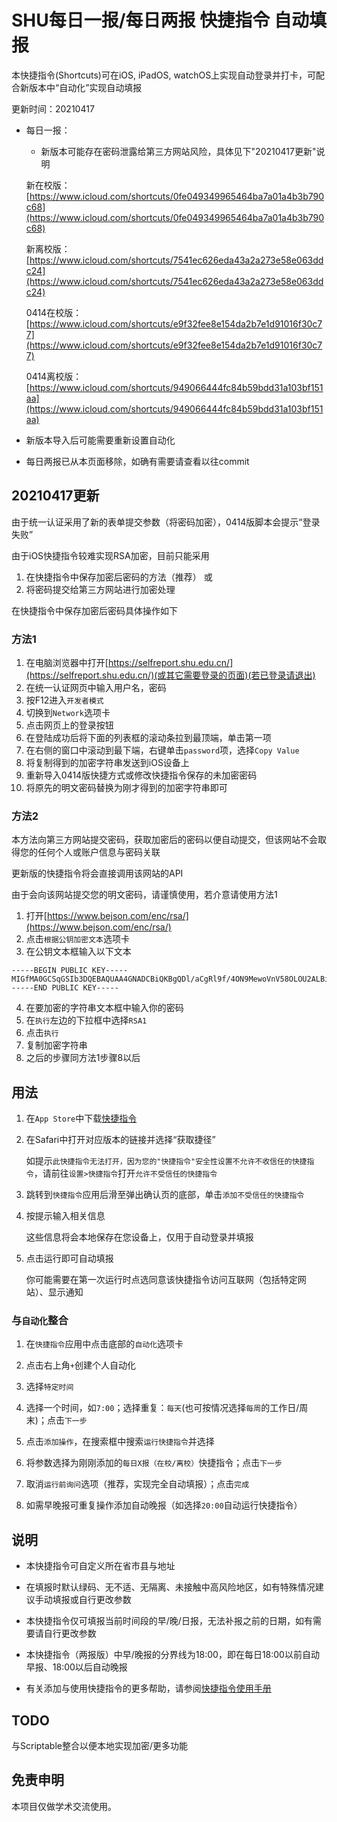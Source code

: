 # SHU每日一报/每日两报 快捷指令 自动填报

本快捷指令(Shortcuts)可在iOS, iPadOS, watchOS上实现自动登录并打卡，可配合新版本中“自动化”实现自动填报

更新时间：20210417

 - 每日一报：
    
     - 新版本可能存在密码泄露给第三方网站风险，具体见下"20210417更新"说明

    新在校版：[https://www.icloud.com/shortcuts/0fe049349965464ba7a01a4b3b790c68](https://www.icloud.com/shortcuts/0fe049349965464ba7a01a4b3b790c68)

    新离校版：[https://www.icloud.com/shortcuts/7541ec626eda43a2a273e58e063ddc24](https://www.icloud.com/shortcuts/7541ec626eda43a2a273e58e063ddc24)

    0414在校版：[https://www.icloud.com/shortcuts/e9f32fee8e154da2b7e1d91016f30c77](https://www.icloud.com/shortcuts/e9f32fee8e154da2b7e1d91016f30c77)

    0414离校版：[https://www.icloud.com/shortcuts/949066444fc84b59bdd31a103bf151aa](https://www.icloud.com/shortcuts/949066444fc84b59bdd31a103bf151aa)

    
 - 新版本导入后可能需要重新设置自动化
 - 每日两报已从本页面移除，如确有需要请查看以往commit


## 20210417更新

由于统一认证采用了新的表单提交参数（将密码加密），0414版脚本会提示“登录失败”

由于iOS快捷指令较难实现RSA加密，目前只能采用
1. 在快捷指令中保存加密后密码的方法（推荐）
或
2. 将密码提交给第三方网站进行加密处理

在快捷指令中保存加密后密码具体操作如下

### 方法1
1. 在电脑浏览器中打开[https://selfreport.shu.edu.cn/](https://selfreport.shu.edu.cn/)(或其它需要登录的页面)(若已登录请退出)
2. 在统一认证网页中输入用户名，密码
3. 按F12进入`开发者模式`
4. 切换到`Network`选项卡
5. 点击网页上的登录按钮
6. 在登陆成功后将下面的列表框的滚动条拉到最顶端，单击第一项
7. 在右侧的窗口中滚动到最下端，右键单击`password`项，选择`Copy Value`
8. 将复制得到的加密字符串发送到iOS设备上
9. 重新导入0414版快捷方式或修改快捷指令保存的未加密密码
10. 将原先的明文密码替换为刚才得到的加密字符串即可

### 方法2
本方法向第三方网站提交密码，获取加密后的密码以便自动提交，但该网站不会取得您的任何个人或账户信息与密码关联

更新版的快捷指令将会直接调用该网站的API

由于会向该网站提交您的明文密码，请谨慎使用，若介意请使用方法1


1. 打开[https://www.bejson.com/enc/rsa/](https://www.bejson.com/enc/rsa/)
2. 点击`根据公钥加密文本`选项卡
3. 在公钥文本框输入以下文本
```
-----BEGIN PUBLIC KEY-----
MIGfMA0GCSqGSIb3DQEBAQUAA4GNADCBiQKBgQDl/aCgRl9f/4ON9MewoVnV58OLOU2ALBi2FKc5yIsfSpivKxe7A6FitJjHva3WpM7gvVOinMehp6if2UNIkbaN+plWf5IwqEVxsNZpeixc4GsbY9dXEk3WtRjwGSyDLySzEESH/kpJVoxO7ijRYqU+2oSRwTBNePOk1H+LRQokgQIDAQAB
-----END PUBLIC KEY-----
```
4. 在要加密的字符串文本框中输入你的密码
5. 在`执行`左边的下拉框中选择`RSA1`
6. 点击`执行`
7. 复制加密字符串
8. 之后的步骤同方法1步骤8以后

## 用法

1. 在`App Store`中下载[快捷指令](https://apps.apple.com/cn/app/%E5%BF%AB%E6%8D%B7%E6%8C%87%E4%BB%A4/id1462947752)

2. 在Safari中打开对应版本的链接并选择“获取捷径”

    如提示`此快捷指令无法打开，因为您的"快捷指令"安全性设置不允许不收信任的快捷指令`，请前往`设置>快捷指令`打开`允许不受信任的快捷指令`

3. 跳转到`快捷指令`应用后滑至弹出确认页的底部，单击`添加不受信任的快捷指令`

4. 按提示输入相关信息

    这些信息将会本地保存在您设备上，仅用于自动登录并填报

5. 点击运行即可自动填报

    你可能需要在第一次运行时点选同意该快捷指令访问互联网（包括特定网站）、显示通知

### 与`自动化`整合

1. 在`快捷指令`应用中点击底部的`自动化`选项卡

2. 点击右上角`+`创建个人自动化

3. 选择`特定时间`

4. 选择一个时间，如`7:00`；选择重复：`每天`(也可按情况选择`每周`的工作日/周末)；点击`下一步`

5. 点击`添加操作`，在搜索框中搜索`运行快捷指令`并选择

6. 将参数选择为刚刚添加的`每日X报（在校/离校）`快捷指令；点击`下一步`

7. 取消`运行前询问`选项（推荐，实现完全自动填报）；点击`完成`

8. 如需早晚报可重复操作添加自动晚报（如选择`20:00`自动运行快捷指令）

## 说明

 - 本快捷指令可自定义所在省市县与地址

 - 在填报时默认绿码、无不适、无隔离、未接触中高风险地区，如有特殊情况建议手动填报或自行更改参数

 - 本快捷指令仅可填报当前时间段的早/晚/日报，无法补报之前的日期，如有需要请自行更改参数

 - 本快捷指令（两报版）中早/晚报的分界线为18:00，即在每日18:00以前自动早报、18:00以后自动晚报

 - 有关添加与使用快捷指令的更多帮助，请参阅[快捷指令使用手册](https://support.apple.com/zh-cn/guide/shortcuts/welcome/ios)

## TODO
与Scriptable整合以便本地实现加密/更多功能

## 免责申明

本项目仅做学术交流使用。

